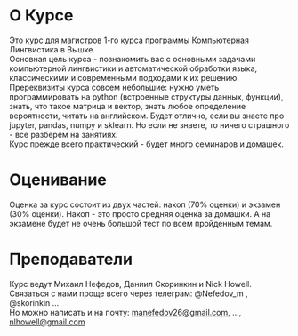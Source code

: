 # О Курсе
Это курс для магистров 1-го курса программы Компьютерная Лингвистика в Вышке.  
Основная цель курса -  познакомить вас с основными задачами компьютерной лингвистики и автоматической обработки языка, классическими и современными подходами к их решению.  
Пререквизиты курса совсем небольшие: нужно уметь программировать на python (встроенные структуры данных, функции), знать, что такое матрица и вектор, знать любое определение вероятности, читать на английском. Будет отлично, если вы знаете про jupyter, pandas, numpy и sklearn. Но если не знаете, то ничего страшного - все разберём на занятиях.  
Курс прежде всего практический - будет много семинаров и домашек. 

# Оценивание
Оценка за курс состоит из двух частей: накоп (70% оценки) и экзамен (30% оценки). Накоп - это просто средняя оценка за домашки. А на экзамене будет не очень большой тест по всем пройденным темам. 

# Преподаватели
Курс ведут Михаил Нефедов, Даниил Скоринкин и Nick Howell.  
Связаться с нами проще всего через телеграм: @Nefedov_m , @skorinkin ...  
Но можно написать и на почту: manefedov26@gmail.com, ..., nlhowell@gmail.com

